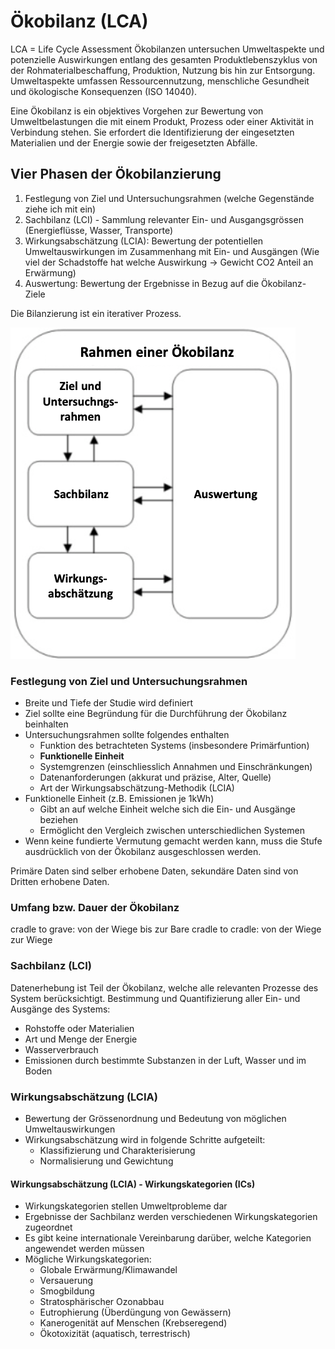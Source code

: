 # Ökobilanz (LCA)

LCA = Life Cycle Assessment
Ökobilanzen untersuchen Umweltaspekte und potenzielle Auswirkungen entlang des gesamten Produktlebenszyklus von der Rohmaterialbeschaffung, Produktion, Nutzung bis hin zur Entsorgung. Umweltaspekte umfassen Ressourcennutzung, menschliche Gesundheit und ökologische Konsequenzen (ISO 14040).

Eine Ökobilanz is ein objektives Vorgehen zur Bewertung von Umweltbelastungen die mit einem Produkt, Prozess oder einer Aktivität in Verbindung stehen. Sie erfordert die Identifizierung der eingesetzten Materialien und der Energie sowie der freigesetzten Abfälle.

## Vier Phasen der Ökobilanzierung
1. Festlegung von Ziel und Untersuchungsrahmen (welche Gegenstände ziehe ich mit ein)
2. Sachbilanz (LCI) - Sammlung relevanter Ein- und Ausgangsgrössen (Energieflüsse, Wasser, Transporte)
3. Wirkungsabschätzung (LCIA): Bewertung der potentiellen Umweltauswirkungen im Zusammenhang mit Ein- und Ausgängen (Wie viel der Schadstoffe hat welche Auswirkung -> Gewicht CO2 Anteil an Erwärmung)
4. Auswertung: Bewertung der Ergebnisse in Bezug auf die Ökobilanz-Ziele

Die Bilanzierung ist ein iterativer Prozess.

![Prozess der Ökobilanzierung](notes/images/oekobilanz.png)

### Festlegung von Ziel und Untersuchungsrahmen
* Breite und Tiefe der Studie wird definiert
* Ziel sollte eine Begründung für die Durchführung der Ökobilanz beinhalten
* Untersuchungsrahmen sollte folgendes enthalten
   - Funktion des betrachteten Systems (insbesondere Primärfuntion)
   - **Funktionelle Einheit**
   - Systemgrenzen (einschliesslich Annahmen und Einschränkungen)
   - Datenanforderungen (akkurat und präzise, Alter, Quelle)
   - Art der Wirkungsabschätzung-Methodik (LCIA)
* Funktionelle Einheit (z.B. Emissionen je 1kWh)
   - Gibt an auf welche Einheit welche sich die Ein- und Ausgänge beziehen
   - Ermöglicht den Vergleich zwischen unterschiedlichen Systemen
* Wenn keine fundierte Vermutung gemacht werden kann, muss die Stufe ausdrücklich von der Ökobilanz ausgeschlossen werden.

Primäre Daten sind selber erhobene Daten, sekundäre Daten sind von Dritten erhobene Daten.

### Umfang bzw. Dauer der Ökobilanz
cradle to grave: von der Wiege bis zur Bare
cradle to cradle: von der Wiege zur Wiege

### Sachbilanz (LCI)
Datenerhebung ist Teil der Ökobilanz, welche alle relevanten Prozesse des System berücksichtigt. Bestimmung und Quantifizierung aller Ein- und Ausgänge des Systems:
* Rohstoffe oder Materialien
* Art und Menge der Energie
* Wasserverbrauch
* Emissionen durch bestimmte Substanzen in der Luft, Wasser und im Boden

### Wirkungsabschätzung (LCIA)
* Bewertung der Grössenordnung und Bedeutung von möglichen Umweltauswirkungen
* Wirkungsabschätzung wird in folgende Schritte aufgeteilt:
   - Klassifizierung und Charakterisierung
   - Normalisierung und Gewichtung

#### Wirkungsabschätzung (LCIA) - Wirkungskategorien (ICs)
* Wirkungskategorien stellen Umweltprobleme dar
* Ergebnisse der Sachbilanz werden verschiedenen Wirkungskategorien zugeordnet
* Es gibt keine internationale Vereinbarung darüber, welche Kategorien angewendet werden müssen
* Mögliche Wirkungskategorien:
   - Globale Erwärmung/Klimawandel
   - Versauerung
   - Smogbildung
   - Stratosphärischer Ozonabbau
   - Eutrophierung (Überdüngung von Gewässern)
   - Kanerogenität auf Menschen (Krebseregend)
   - Ökotoxizität (aquatisch, terrestrisch)
 
